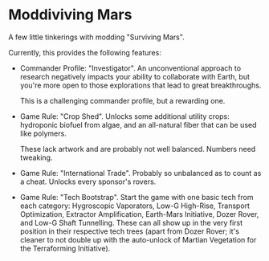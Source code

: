 Moddiviving Mars
================

A few little tinkerings with modding "Surviving Mars".

Currently, this provides the following features:

* Commander Profile: "Investigator". An unconventional approach to research
  negatively impacts your ability to collaborate with Earth, but you're more
  open to those explorations that lead to great breakthroughs.

  This is a challenging commander profile, but a rewarding one.

* Game Rule: "Crop Shed". Unlocks some additional utility crops: hydroponic
  biofuel from algae, and an all-natural fiber that can be used like polymers.

  These lack artwork and are probably not well balanced. Numbers need tweaking.

* Game Rule: "International Trade". Probably so unbalanced as to count as a
  cheat. Unlocks every sponsor's rovers.

* Game Rule: "Tech Bootstrap". Start the game with one basic tech from each
  category: Hygroscopic Vaporators, Low-G High-Rise, Transport Optimization,
  Extractor Amplification, Earth-Mars Initiative, Dozer Rover, and Low-G Shaft
  Tunnelling. These can all show up in the very first position in their
  respective tech trees (apart from Dozer Rover; it's cleaner to not double up
  with the auto-unlock of Martian Vegetation for the Terraforming Initiative).
